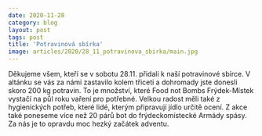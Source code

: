 ```yaml
---
date: 2020-11-28
category: blog
layout: post
tags: post
title: 'Potravinová sbírka'
image: articles/2020/28_11_potravinova_sbirka/main.jpg
---
```

Děkujeme všem, kteří se v sobotu 28.11. přidali k naší potravinové sbírce. V altánku se vás za námi zastavilo kolem třiceti a dohromady jste donesli skoro 200 kg potravin. To je množství, které Food not Bombs Frýdek-Místek vystačí na půl roku vaření pro potřebné. Velkou radost měli také z hygienických potřeb, které lidé, kterým připravují jídlo určitě ocení. Z akce také poneseme více než 20 párů bot do frýdeckomístecké Armády spásy. Za nás je to opravdu moc hezký začátek adventu.